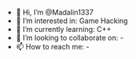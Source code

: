 - 👋 Hi, I’m @Madalin1337
- 👀 I’m interested in: Game Hacking
- 🌱 I’m currently learning: C++
- 💞️ I’m looking to collaborate on: -
- 📫 How to reach me: -
